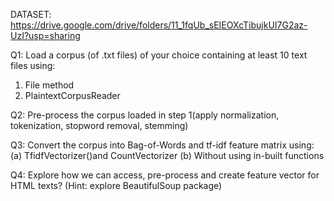 DATASET: https://drive.google.com/drive/folders/11_1fqUb_sEIEOXcTibujkUI7G2az-UzI?usp=sharing

Q1: Load a corpus (of .txt files) of your choice containing at least 10 text files using:
1. File method
2. PlaintextCorpusReader

Q2: Pre-process the corpus loaded in step 1(apply normalization, tokenization, stopword removal,
stemming)

Q3: Convert the corpus into Bag-of-Words and tf-idf feature matrix using:
(a) TfidfVectorizer()and CountVectorizer
(b) Without using in-built functions

Q4: Explore how we can access, pre-process and create feature vector for HTML texts?
(Hint: explore BeautifulSoup package)
